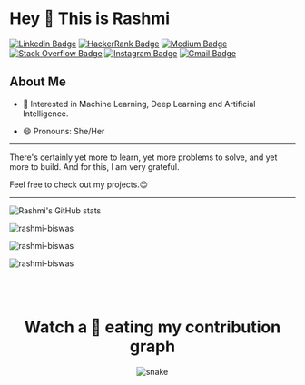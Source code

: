 # Hey 👋 This is Rashmi 

[![Linkedin Badge](https://img.shields.io/badge/-LinkedIn-0A66C2?style=flat&logo=Linkedin&logoColor=85b3e1&link=https://www.linkedin.com/in/rashmi-biswas2702/)](https://www.linkedin.com/in/rashmi-biswas2702/)
[![HackerRank Badge](https://img.shields.io/badge/-HackerRank-2EC866?style=flat&logo=HackerRank&logoColor=white&link=https://www.hackerrank.com/rashmibiswas)](https://www.hackerrank.com/rashmibiswas/)
[![Medium Badge](https://img.shields.io/badge/-Medium-000000?style=flat&logo=Medium&logoColor=808080&link=https://medium.com/@rashmi-biswas)](https://medium.com/@rashmi-biswas)
[![Stack Overflow Badge](https://img.shields.io/badge/-Stack_Overflow-F58025?style=flat&logo=Stack-Overflow&logoColor=fac092&link=https://stackoverflow.com/users/16840498/rashmi-biswas)](https://stackoverflow.com/users/16840498/rashmi-biswas)
[![Instagram Badge](https://img.shields.io/badge/-Instagram-C13584?style=flat&logo=instagram&logoColor=e6aece&link=https://instagram.com/rashmi__biswas/)](https://instagram.com/rashmi__biswas)
[![Gmail Badge](https://img.shields.io/badge/-Gmail-d93025?style=flat&logo=Gmail&logoColor=ec9892&link=mailto:rashmibiswas93@gmail.com)](mailto:rashmibiswas93@gmail.com)


## About Me

- 🌱 Interested in Machine Learning, Deep Learning and Artificial Intelligence.

- 😄 Pronouns: She/Her

___

There's certainly yet more to learn, yet more problems to solve, and yet more to build. And for this, I am very grateful.

Feel free to check out my projects.😊
___

![Rashmi's GitHub stats](https://github-readme-stats.vercel.app/api?username=rashmi-biswas&show_icons=true&count_private=true&title_color=fff&icon_color=79ff97&text_color=9f9f9f&bg_color=151515)
<p><img src="https://github-readme-streak-stats.herokuapp.com/?user=rashmi-biswas&theme=graywhite&ring=f9c027" alt="rashmi-biswas" /></p>

<p><img src="https://github-readme-stats.vercel.app/api/top-langs?username=rashmi-biswas&show_icons=true&locale=en&layout=compact&count_private=true&title_color=fff&icon_color=79ff97&text_color=9f9f9f&bg_color=151515" alt="rashmi-biswas" /></p>

<p align="left"> <img src="https://komarev.com/ghpvc/?username=rashmi-biswas&label=Profile%20views&color=0e75b6&style=flat&count_private=true&title_color=fff&icon_color=79ff97&text_color=9f9f9f&bg_color=151515" alt="rashmi-biswas" /> </p>

<br>
</br>
<h1 align = 'Center'>Watch a 🐍 eating my contribution graph</h1>
<p align="center">
  <img src="https://github.com/sakshiisaxena/sakshiisaxena/blob/output/github-contribution-grid-snake.svg" alt="snake"></center>
</p>
